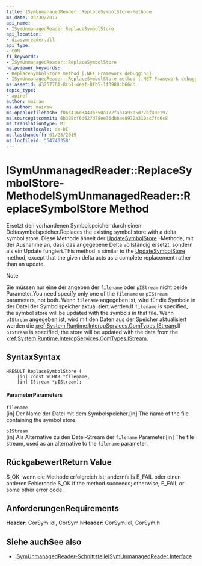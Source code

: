 ```yaml
---
title: ISymUnmanagedReader::ReplaceSymbolStore-Methode
ms.date: 03/30/2017
api_name:
- ISymUnmanagedReader.ReplaceSymbolStore
api_location:
- diasymreader.dll
api_type:
- COM
f1_keywords:
- ISymUnmanagedReader::ReplaceSymbolStore
helpviewer_keywords:
- ReplaceSymbolStore method [.NET Framework debugging]
- ISymUnmanagedReader::ReplaceSymbolStore method [.NET Framework debugging]
ms.assetid: 43257761-8cb1-4eaf-8fb5-1f3980cb66cd
topic_type:
- apiref
author: mairaw
ms.author: mairaw
ms.openlocfilehash: f06c416d3443b350a172fab1a93a5d72bf40c197
ms.sourcegitcommit: 6b308cf6d627d78ee36dbbae8972a310ac7fd6c8
ms.translationtype: MT
ms.contentlocale: de-DE
ms.lasthandoff: 01/23/2019
ms.locfileid: "54740358"
---
```

# <a name="isymunmanagedreaderreplacesymbolstore-method"></a><span data-ttu-id="df3fa-102">ISymUnmanagedReader::ReplaceSymbolStore-Methode</span><span class="sxs-lookup"><span data-stu-id="df3fa-102">ISymUnmanagedReader::ReplaceSymbolStore Method</span></span>
<span data-ttu-id="df3fa-103">Ersetzt den vorhandenen Symbolspeicher durch einen Deltasymbolspeicher.</span><span class="sxs-lookup"><span data-stu-id="df3fa-103">Replaces the existing symbol store with a delta symbol store.</span></span> <span data-ttu-id="df3fa-104">Diese Methode ähnelt der [UpdateSymbolStore](../../../../docs/framework/unmanaged-api/diagnostics/isymunmanagedreader-updatesymbolstore-method.md) -Methode, mit der Ausnahme an, dass das angegebene Delta vollständig ersetzt, sondern als ein Update fungiert.</span><span class="sxs-lookup"><span data-stu-id="df3fa-104">This method is similar to the [UpdateSymbolStore](../../../../docs/framework/unmanaged-api/diagnostics/isymunmanagedreader-updatesymbolstore-method.md) method, except that the given delta acts as a complete replacement rather than an update.</span></span>  
  
> [!NOTE]
>  <span data-ttu-id="df3fa-105">Sie müssen nur eine der angeben der `filename` oder `pIStream` nicht beide Parameter.</span><span class="sxs-lookup"><span data-stu-id="df3fa-105">You need specify only one of the `filename` or `pIStream` parameters, not both.</span></span> <span data-ttu-id="df3fa-106">Wenn `filename` angegeben ist, wird für die Symbole in der Datei der Symbolspeicher aktualisiert werden.</span><span class="sxs-lookup"><span data-stu-id="df3fa-106">If `filename` is specified, the symbol store will be updated with the symbols in that file.</span></span> <span data-ttu-id="df3fa-107">Wenn `pIStream` angegeben ist, wird mit den Daten aus der Speicher aktualisiert werden die <xref:System.Runtime.InteropServices.ComTypes.IStream>.</span><span class="sxs-lookup"><span data-stu-id="df3fa-107">If `pIStream` is specified, the store will be updated with the data from the <xref:System.Runtime.InteropServices.ComTypes.IStream>.</span></span>  
  
## <a name="syntax"></a><span data-ttu-id="df3fa-108">Syntax</span><span class="sxs-lookup"><span data-stu-id="df3fa-108">Syntax</span></span>  
  
```  
HRESULT ReplaceSymbolStore (  
    [in] const WCHAR *filename,  
    [in] IStream *pIStream);  
```  
  
#### <a name="parameters"></a><span data-ttu-id="df3fa-109">Parameter</span><span class="sxs-lookup"><span data-stu-id="df3fa-109">Parameters</span></span>  
 `filename`  
 <span data-ttu-id="df3fa-110">[in] Der Name der Datei mit dem Symbolspeicher.</span><span class="sxs-lookup"><span data-stu-id="df3fa-110">[in] The name of the file containing the symbol store.</span></span>  
  
 `pIStream`  
 <span data-ttu-id="df3fa-111">[in] Als Alternative zu den Datei-Stream der `filename` Parameter.</span><span class="sxs-lookup"><span data-stu-id="df3fa-111">[in] The file stream, used as an alternative to the `filename` parameter.</span></span>  
  
## <a name="return-value"></a><span data-ttu-id="df3fa-112">Rückgabewert</span><span class="sxs-lookup"><span data-stu-id="df3fa-112">Return Value</span></span>  
 <span data-ttu-id="df3fa-113">S_OK, wenn die Methode erfolgreich ist; andernfalls E_FAIL oder einen anderen Fehlercode.</span><span class="sxs-lookup"><span data-stu-id="df3fa-113">S_OK if the method succeeds; otherwise, E_FAIL or some other error code.</span></span>  
  
## <a name="requirements"></a><span data-ttu-id="df3fa-114">Anforderungen</span><span class="sxs-lookup"><span data-stu-id="df3fa-114">Requirements</span></span>  
 <span data-ttu-id="df3fa-115">**Header:** CorSym.idl, CorSym.h</span><span class="sxs-lookup"><span data-stu-id="df3fa-115">**Header:** CorSym.idl, CorSym.h</span></span>  
  
## <a name="see-also"></a><span data-ttu-id="df3fa-116">Siehe auch</span><span class="sxs-lookup"><span data-stu-id="df3fa-116">See also</span></span>
- [<span data-ttu-id="df3fa-117">ISymUnmanagedReader-Schnittstelle</span><span class="sxs-lookup"><span data-stu-id="df3fa-117">ISymUnmanagedReader Interface</span></span>](../../../../docs/framework/unmanaged-api/diagnostics/isymunmanagedreader-interface.md)
